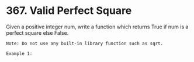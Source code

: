 # 367. Valid Perfect Square

Given a positive integer num, write a function which returns True if num is a
        perfect square else False.

    Note: Do not use any built-in library function such as sqrt.

    Example 1: